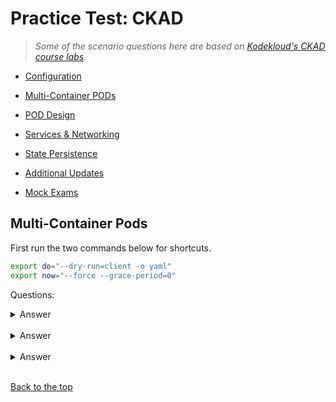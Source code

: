 
# Practice Test: CKAD

> *Some of the scenario questions here are based on [Kodekloud's CKAD course labs](https://kodekloud.com/courses/labs-certified-kubernetes-application-developer/?utm_source=udemy&utm_medium=labs&utm_campaign=kubernetes).*

- [Configuration](016-Practice-Test-CKAD-Configuration.md) 

- [Multi-Container PODs](017-Practice-Test-CKAD-Multi-Container-Pods.md)

- [POD Design](018-Practice-Test-CKAD-Pod-Design.md)

- [Services & Networking](019-Practice-Test-CKAD-Services-Networking,md)

- [State Persistence](020-Practice-Test-CKAD-State-Persistence.md)

- [Additional Updates](021-Practice-Test-CKAD-Additional-Updates.md)

- [Mock Exams](022-Practice-Test-CKAD-Mock-Exams.md) 


## Multi-Container Pods

First run the two commands below for shortcuts.

```bash
export do="--dry-run=client -o yaml" 
export now="--force --grace-period=0" 
```

Questions: 

<details><summary> Answer </summary>
 
```bash
 
```
 
</details>
</br>


<details><summary> Answer </summary>
 
```bash
 
```
 
</details>
</br>


<details><summary> Answer </summary>
 
```bash
 
```
 
</details>
</br>




[Back to the top](#practice-test-cka)    

